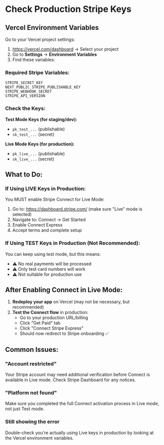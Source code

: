# Check Production Stripe Keys

## Vercel Environment Variables

Go to your Vercel project settings:
1. https://vercel.com/dashboard → Select your project
2. Go to **Settings** → **Environment Variables**
3. Find these variables:

### Required Stripe Variables:
```
STRIPE_SECRET_KEY
NEXT_PUBLIC_STRIPE_PUBLISHABLE_KEY
STRIPE_WEBHOOK_SECRET
STRIPE_API_VERSION
```

### Check the Keys:

**Test Mode Keys (for staging/dev):**
- `pk_test_...` (publishable)
- `sk_test_...` (secret)

**Live Mode Keys (for production):**
- `pk_live_...` (publishable)
- `sk_live_...` (secret)

## What to Do:

### If Using LIVE Keys in Production:
You MUST enable Stripe Connect for Live Mode:
1. Go to: https://dashboard.stripe.com/ (make sure "Live" mode is selected)
2. Navigate to: Connect → Get Started
3. Enable Connect Express
4. Accept terms and complete setup

### If Using TEST Keys in Production (Not Recommended):
You can keep using test mode, but this means:
- ⚠️ No real payments will be processed
- ⚠️ Only test card numbers will work
- ⚠️ Not suitable for production use

## After Enabling Connect in Live Mode:

1. **Redeploy your app** on Vercel (may not be necessary, but recommended)
2. **Test the Connect flow** in production:
   - Go to your production URL/billing
   - Click "Get Paid" tab
   - Click "Connect Stripe Express"
   - Should now redirect to Stripe onboarding ✅

## Common Issues:

### "Account restricted"
Your Stripe account may need additional verification before Connect is available in Live mode. Check Stripe Dashboard for any notices.

### "Platform not found"
Make sure you completed the full Connect activation process in Live mode, not just Test mode.

### Still showing the error
Double-check you're actually using Live keys in production by looking at the Vercel environment variables.

